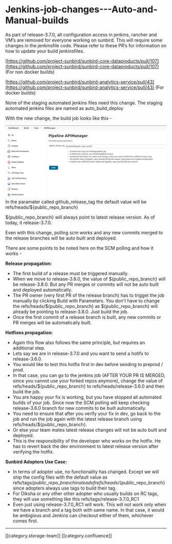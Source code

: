 # Jenkins-job-changes---Auto-and-Manual-builds

As part of release-3.7.0, all configuration access in jenkins, rancher and VM’s are removed for everyone working on sunbird. This will require some changes in the jenkinsfile code. Please refer to these PR’s for information on how to update your build jenkinsfiles.

[https://github.com/project-sunbird/sunbird-core-dataproducts/pull/107](https://github.com/project-sunbird/sunbird-core-dataproducts/pull/107) (For non docker builds)

[https://github.com/project-sunbird/sunbird-analytics-service/pull/43](https://github.com/project-sunbird/sunbird-analytics-service/pull/43) (For docker builds)

None of the staging automated jenkins files need this change. The staging automated jenkins files are named as auto\_build\_deploy

With the new change, the build job looks like this -

![](<../../../../DevOps/devops-kn-hw2/images/storage/Screenshot from 2021-02-11 17-43-16.png>)In the paramater called github\_release\_tag the default value will be refs/heads/${public\_repo\_branch}

${public\_repo\_branch} will always point to latest release version. As of today, it release-3.7.0.

Even with this change, polling scm works and any new commits merged to the release branches will be auto built and deployed.

There are some points to be noted here on the SCM polling and how it works -

**Release propagation:**

* The first build of a release must be triggered manually.
* When we move to release-3.8.0, the value of ${public\_repo\_branch} will be release-3.8.0. But any PR merges or commits will not be auto built and deployed automatically.
* The PR owner (very first PR of the release branch) has to trigget the job manually by clicking Build with Parameters. You don't have to change the refs/heads/${public\_repo\_branch} as ${public\_repo\_branch} will already be pointing to release-3.8.0. Just build the job.
* Once the first commit of a release branch is built, any new commits or PR merges will be automatically built.

**Hotfixes propagation:**

* Again this flow also follows the same principle, but requires an additional step.
* Lets say we are in release-3.7.0 and you want to send a hotifx to release-3.6.0.
* You would like to test this hotfix first in dev before sending to preprod / prod.
* In that case, you can go to the jenkins job (AFTER YOUR PR IS MERGED, since you cannot use your forked repos anymore), change the value of refs/heads/${public\_repo\_branch} to refs/heads/release-3.6.0 and then build the job.
* You are happy your fix is working, but you have stopped all automated builds of your job. Since now the SCM polling will keep checking release-3.6.0 branch for new commits to be built automatically.
* You need to ensure that after you verify your fix in dev, go back to the job and run the job again with the latest release branch using refs/heads/${public\_repo\_branch}.
* Or else your team mates latest release changes will not be auto built and deployed.
* This is the responsibility of the developer who works on the hotfix. He has to revert back the dev environment to latest release version after verifying the hotfix.

**Sunbird Adopters Use Case:**

* In terms of adopter use, no functionality has changed. Except we will ship the config files with the default value as refs/tags/${public\_repo\_branch} instead of refs/heads/${public\_repo\_branch} since adopters always use tags to build their tag.
* For Diksha or any other other adopter who usually builds on RC tags, they will use something like this refs/tags/release-3.7.0\_RC1
* Even just using release-3.7.0\_RC1 will work. This will not work only when we have a branch and a tag both with same name. In that case, it would be ambigious and Jenkins can checkout either of them, whichever comes first.

***

\[\[category.storage-team]] \[\[category.confluence]]

